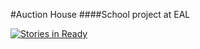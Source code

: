 #Auction House
####School project at EAL

[![Stories in Ready](https://badge.waffle.io/peterbork/AuctionHouse.png?label=ready&title=Ready)](https://waffle.io/peterbork/AuctionHouse)
